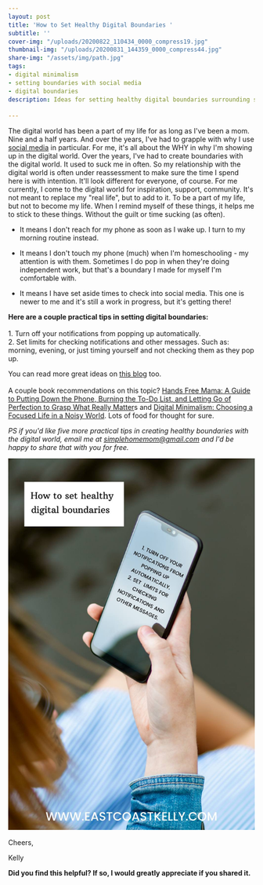 ```yaml
---
layout: post
title: 'How to Set Healthy Digital Boundaries '
subtitle: ''
cover-img: "/uploads/20200822_110434_0000_compress19.jpg"
thumbnail-img: "/uploads/20200831_144359_0000_compress44.jpg"
share-img: "/assets/img/path.jpg"
tags:
- digital minimalism
- setting boundaries with social media
- digital boundaries
description: Ideas for setting healthy digital boundaries surrounding screen time.

---
```

The digital world has been a part of my life for as long as I've been a mom. Nine and a half years. And over the years, I've had to grapple with why I use [social media](www.instagram.com/eastcoastkelly) in particular. For me, it's all about the WHY in why I'm showing up in the digital world. Over the years, I've had to create boundaries with the digital world. It used to suck me in often. So my relationship with the digital world is often under reassessment to make sure the time I spend here is with intention. It'll look different for everyone, of course. For me currently, I come to the digital world for inspiration, support, community. It's not meant to replace my "real life", but to add to it. To be a part of my life, but not to become my life. When I remind myself of these things, it helps me to stick to these things. Without the guilt or time sucking (as often). ⁣

* It means I don't reach for my phone as soon as I wake up. I turn to my morning routine instead. ⁣


* It means I don't touch my phone (much) when I'm homeschooling - my attention is with them. Sometimes I do pop in when they're doing independent work, but that's a boundary I made for myself I'm comfortable with. ⁣


* It means I have set aside times to check into social media. This one is newer to me and it's still a work in progress, but it's getting there!⁣

**Here are a couple practical tips in setting digital boundaries:⁣**  
⁣  
1\. Turn off your notifications from popping up automatically. ⁣  
2\. Set limits for checking notifications and other messages. Such as: morning, evening, or just timing yourself and not checking them as they pop up.⁣

You can read more great ideas on [this blog](http://amyblankson.com/5-strategies-setting-digital-boundaries/) too.  
⁣  
A couple book recommendations on this topic? [Hands Free Mama: A Guide to Putting Down the Phone, Burning the To-Do List, and Letting Go of Perfection to Grasp What Really Matter](https://amzn.to/2BduGKX)s and [Digital Minimalism: Choosing a Focused Life in a Noisy World](https://amzn.to/3jBof4D). Lots of food for thought for sure.⁣

_PS if you'd like five more practical tips in creating healthy boundaries with the digital world, email me at_ [_simplehomemom@gmail.com_](mailto:eastcoastkellyb@gmail.com) _and I'd be happy to share that with you for free._

![](/uploads/20200831_144130_0000_compress12.jpg)

Cheers,

Kelly

**Did you find this helpful? If so, I would greatly appreciate if you shared it.**